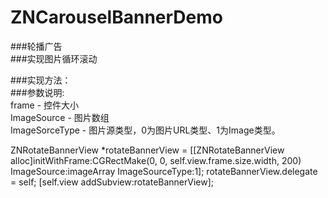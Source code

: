 # ZNCarouselBannerDemo

###轮播广告</br>
###实现图片循环滚动</br>

###实现方法：</br>
###参数说明: </br>
frame - 控件大小</br>
ImageSource - 图片数组</br>
ImageSorceType - 图片源类型，0为图片URL类型、1为Image类型。</br>


ZNRotateBannerView *rotateBannerView = [[ZNRotateBannerView alloc]initWithFrame:CGRectMake(0, 0, self.view.frame.size.width, 200) ImageSource:imageArray ImageSourceType:1];
rotateBannerView.delegate = self;
[self.view addSubview:rotateBannerView];

